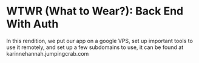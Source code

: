 # WTWR (What to Wear?): Back End With Auth
In this rendition, we put our app on a google VPS, set up important tools to use it remotely, and set up a few subdomains to use, it can
be found at karinnehannah.jumpingcrab.com